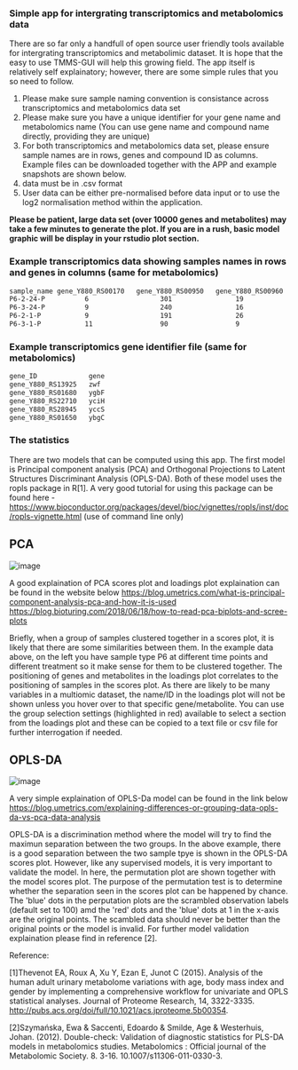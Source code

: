 ### Simple app for intergrating transcriptomics and metabolomics data
There are so far only a handfull of open source user friendly tools available for intergrating transcriptomics and metabolimic dataset. It is hope that the easy to use TMMS-GUI will help this growing field.
The app itself is relatively self explainatory; however, there are some simple rules that you so need to follow.

1. Please make sure sample naming convention is consistance across transcriptomics and metabolomics data set
2. Please make sure you have a unique identifier for your gene name and metabolomics name (You can use gene name and compound name directly, providing they are unique)
3. For both transcriptomics and metabolomics data set, please ensure sample names are in rows, genes and compound ID as columns. Example files can be downloaded together with the APP and example snapshots are shown below.
4. data must be in .csv format
4. User data can be either pre-normalised before data input or to use the log2 normalisation method within the application.

**Please be patient, large data set (over 10000 genes and metabolites) may take a few minutes to generate the plot. If you are in a rush, basic model graphic will be display in your rstudio plot section.**

### Example transcriptomics data showing samples names in rows and genes in columns (same for metabolomics)
```sh
sample_name	gene_Y880_RS00170	gene_Y880_RS00950	gene_Y880_RS00960	gene_Y880_RS01375
P6-2-24-P	       6	              301	             19	                 130
P6-3-24-P	       9	              240	             16	                 137
P6-2-1-P	       9                  191              	 26	                 239
P6-3-1-P	       11                 90	             9                 	 145
```


### Example transcriptomics gene identifier file (same for metabolomics)

```sh
gene_ID	            gene
gene_Y880_RS13925	zwf
gene_Y880_RS01680	ygbF
gene_Y880_RS22710	yciH
gene_Y880_RS28945	yccS
gene_Y880_RS01650	ybgC
```

### The statistics
There are two models that can be computed using this app. The first model is Principal component analysis (PCA) and Orthogonal Projections to Latent Structures Discriminant Analysis (OPLS-DA). Both of these model uses the ropls package in R[1]. A very good tutorial for using this package can be found here - https://www.bioconductor.org/packages/devel/bioc/vignettes/ropls/inst/doc/ropls-vignette.html (use of command line only)

## PCA
![image](https://github.com/flolai/TMMS-GUI/blob/master/app_graphics/plot_area_1.png?raw=true)

A good explaination of PCA scores plot and loadings plot explaination can be found in the website below
https://blog.umetrics.com/what-is-principal-component-analysis-pca-and-how-it-is-used
https://blog.bioturing.com/2018/06/18/how-to-read-pca-biplots-and-scree-plots

Briefly, when a group of samples clustered together in a scores plot, it is likely that there are some similarities between them. In the example data above, on the left you have sample type P6 at different time points and different treatment so it make sense for them to be clustered together.  The positioning of genes and metabolites in the loadings plot correlates to the positioning of samples in the scores plot. As there are likely to be many variables in a multiomic dataset, the name/ID in the loadings plot will not be shown unless you hover over to that specific gene/metabolite. You can use the group selection settings (highlighted in red) available to select a section from the loadings plot and these can be copied to a text file or csv file for further interrogation if needed.

## OPLS-DA
![image](https://github.com/flolai/TMMS-GUI/blob/master/app_graphics/oplsda_plot_GUI.png?raw=true)

A very simple explaination of OPLS-Da model can be found in the link below
https://blog.umetrics.com/explaining-differences-or-grouping-data-opls-da-vs-pca-data-analysis

OPLS-DA is a discrimination method where the model will try to find the maximun separation between the two groups. In the above example, there is a good separation between the two sample tpye is shown in the OPLS-DA scores plot. However, like any supervised models, it is very important to validate the model. In here, the permutation plot are shown together with the model scores plot. The purpose of the permutation test is to determine whether the separation seen in the scores plot can be happened by chance. The 'blue' dots in the perputation plots are the scrambled observation labels (default set to 100) amd the 'red' dots and the 'blue' dots at 1 in the x-axis are the original points. The scambled data should never be better than the original points or the model is invalid. For further model validation explaination please find in reference [2].

Reference:

[1]Thevenot EA, Roux A, Xu Y, Ezan E, Junot C (2015). Analysis of the human adult urinary metabolome variations with age, body mass index and gender by implementing a comprehensive workflow for univariate and OPLS statistical analyses. Journal of Proteome Research, 14, 3322-3335. http://pubs.acs.org/doi/full/10.1021/acs.jproteome.5b00354.

[2]Szymańska, Ewa & Saccenti, Edoardo & Smilde, Age & Westerhuis, Johan. (2012). Double-check: Validation of diagnostic statistics for PLS-DA models in metabolomics studies. Metabolomics : Official journal of the Metabolomic Society. 8. 3-16. 10.1007/s11306-011-0330-3. 



